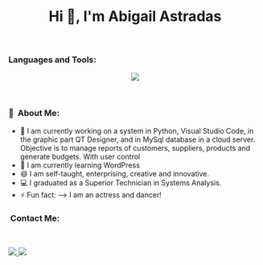 
<h1 align="center">Hi 👋, I'm Abigail Astradas</h1>

<br>
<h3 align="left">Languages and Tools:</h3>
<p align="center">
  <a href="https://skillicons.dev">
    <img src="https://skillicons.dev/icons?i=py,mysql,qt,androidstudio,java,css,html,bootstrap,git,vscode" />
  </a>
</p>
<br>




### 💫 &nbsp;About Me:

- 🔭 I am currently working on a system in Python, Visual Studio Code, in the graphic part QT Designer, and in MySql database in a cloud server. Objective is to manage reports of customers, suppliers, products and generate budgets. With user control
- 🌱 I am currently learning WordPress
- 😄 I am self-taught, enterprising, creative and innovative.
- 💻 I graduated as a Superior Technician in Systems Analysis.
- ⚡ Fun fact: --> I am an actress and dancer!

###  &nbsp;Contact Me:
<br>
<p align="left">
  <a href="mailto:astrabigail@gmail.com">
    <img src="https://skillicons.dev/icons?i=gmail" />
  </a>
 <a href="https://www.linkedin.com/in/abigailastradas/">
    <img src="https://skillicons.dev/icons?i=linkedin"/>
 </a>
</p>
<br>
